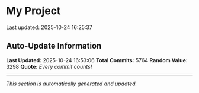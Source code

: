 # My Project


Last updated: 2025-10-24 16:25:37











































































































































































































































































































































































































































































































































































































































































































































































































































































































































































































































































































































































































































































































































































































































































































































































































































































































































































































































































































































































































































































































































































































































































































































































































































































































































































































































































































































































































































































































































































































































































































































































































































































































































































































































































































































































































































































































































































































































































































































































































































































































































































































































































































































































































































































































































































































































































































































































































































































































































































































































































































































































































































































































































































































































































































































































































































































































































































































































































































































































































































































































































































































































































































































































































## Auto-Update Information

**Last Updated:** 2025-10-24 16:53:06
**Total Commits:** 5764
**Random Value:** 3298
**Quote:** _Every commit counts!_

---
_This section is automatically generated and updated._